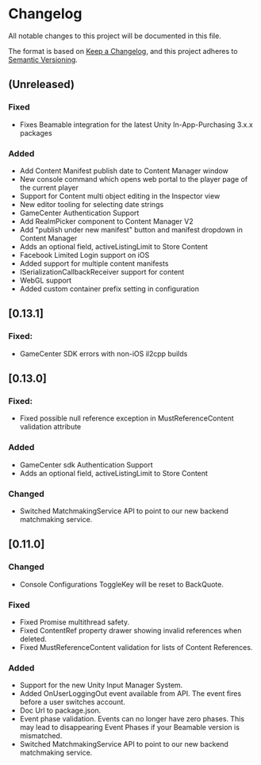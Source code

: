 
# Changelog
All notable changes to this project will be documented in this file.

The format is based on [Keep a Changelog](https://keepachangelog.com/en/1.0.0/),
and this project adheres to [Semantic Versioning](https://semver.org/spec/v2.0.0.html).

## (Unreleased)
### Fixed
- Fixes Beamable integration for the latest Unity In-App-Purchasing 3.x.x packages

### Added
- Add Content Manifest publish date to Content Manager window
- New console command which opens web portal to the player page of the current player 
- Support for Content multi object editing in the Inspector view
- New editor tooling for selecting date strings
- GameCenter Authentication Support
- Add RealmPicker component to Content Manager V2
- Add "publish under new manifest" button and manifest dropdown in Content Manager
- Adds an optional field, activeListingLimit to Store Content
- Facebook Limited Login support on iOS 
- Added support for multiple content manifests
- ISerializationCallbackReceiver support for content
- WebGL support
- Added custom container prefix setting in configuration

## [0.13.1]
### Fixed:
- GameCenter SDK errors with non-iOS il2cpp builds

## [0.13.0]
### Fixed:
* Fixed possible null reference exception in MustReferenceContent validation attribute

### Added
* GameCenter sdk Authentication Support
* Adds an optional field, activeListingLimit to Store Content

### Changed
* Switched MatchmakingService API to point to our new backend matchmaking service.

## [0.11.0]
### Changed
- Console Configurations ToggleKey will be reset to BackQuote.

### Fixed
- Fixed Promise multithread safety.
- Fixed ContentRef property drawer showing invalid references when deleted.
- Fixed MustReferenceContent validation  for lists of Content References.

### Added
- Support for the new Unity Input Manager System.
- Added OnUserLoggingOut event available from API. The event fires before a user switches account.
- Doc Url to package.json.
- Event phase validation. Events can no longer have zero phases. This may lead to disappearing Event Phases if your Beamable version is mismatched.
- Switched MatchmakingService API to point to our new backend matchmaking service.